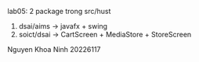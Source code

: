 lab05: 2 package trong src/hust
1. dsai/aims -> javafx + swing
2. soict/dsai -> CartScreen + MediaStore + StoreScreen

Nguyen Khoa Ninh 
20226117

